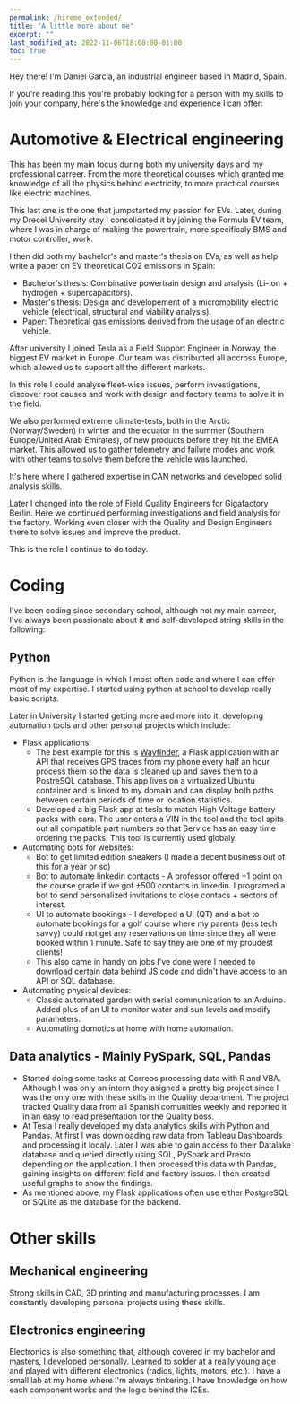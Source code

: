 ```yaml
---
permalink: /hireme_extended/
title: "A little more about me"
excerpt: ""
last_modified_at: 2022-11-06T18:00:00-01:00
toc: true
---
```


Hey there! I'm Daniel Garcia, an industrial engineer based in Madrid, Spain.

If you're reading this you're probably looking for a person with my skills to join your company, here's the knowledge and experience I can offer:

# Automotive & Electrical engineering
This has been my main focus during both my university days and my professional carreer. From the more theoretical courses which granted me knowledge of all the physics behind electricity, to more practical courses like electric machines.  

This last one is the one that jumpstarted my passion for EVs. Later, during my Drecel University stay I consolidated it by joining the Formula EV team, where I was in charge of making the powertrain, more specificaly BMS and motor controller, work.

I then did both my bachelor's and master's thesis on EVs, as well as help write a paper on EV theoretical CO2 emissions in Spain:
- Bachelor's thesis: Combinative powertrain design and analysis (Li-ion + hydrogen + supercapacitors).
- Master's thesis: Design and developement of a micromobility electric vehicle (electrical, structural and viability analysis).
- Paper: Theoretical gas emissions derived from the usage of an electric vehicle.

After university I joined Tesla as a Field Support Engineer in Norway, the biggest EV market in Europe. Our team was distributted all accross Europe, which allowed us to support all the different markets. 

In this role I could analyse fleet-wise issues, perform investigations, discover root causes and work with design and factory teams to solve it in the field.

We also performed extreme climate-tests, both in the Arctic (Norway/Sweden) in winter and the ecuator in the summer (Southern Europe/United Arab Emirates), of new products before they hit the EMEA market. This allowed us to gather telemetry and failure modes and work with other teams to solve them before the vehicle was launched.

It's here where I gathered expertise in CAN networks and developed solid analysis skills.

Later I changed into the role of Field Quality Engineers for Gigafactory Berlin. Here we continued performing investigations and field analysis for the factory. Working even closer with the Quality and Design Engineers there to solve issues and improve the product.

This is the role I continue to do today.


# Coding
I've been coding since secondary school, although not my main carreer, I've always been passionate about it and self-developed string skills in the following:

## Python
Python is the language in which I most often code and where I can offer most of my expertise. I started using python at school to develop really basic scripts.  

Later in University I started getting more and more into it, developing automation tools and other personal projects which include: 
- Flask applications:
    - The best example for this is [Wayfinder](github.com/daniel/wayfinder), a Flask application with an API that receives GPS traces from my phone every half an hour, process them so the data is cleaned up and saves them to a PostreSQL database. This app lives on a virtualized Ubuntu container and is linked to my domain and can display both paths between certain periods of time or location statistics.
    - Developed a big Flask app at tesla to match High Voltage battery packs with cars. The user enters a VIN in the tool and the tool spits out all compatible part numbers so that Service has an easy time ordering the packs. This tool is currently used globaly.
- Automating bots for websites:
    - Bot to get limited edition sneakers (I made a decent business out of this for a year or so)
    - Bot to automate linkedin contacts - A professor offered +1 point on the course grade if we got +500 contacts in linkedin. I programed a bot to send personalized invitations to close contacs + sectors of interest.
    - UI to automate bookings - I developed a UI (QT) and a bot to automate bookings for a golf course where my parents (less tech savvy) could not get any reservations on time since they all were booked within 1 minute. Safe to say they are one of my proudest clients!
    - This also came in handy on jobs I've done were I needed to download certain data behind JS code and didn't have access to an API or SQL database.
- Automating physical devices:
    - Classic automated garden with serial communication to an Arduino. Added plus of an UI to monitor water and sun levels and modify parameters.
    - Automating domotics at home with home automation.

## Data analytics - Mainly PySpark, SQL, Pandas
- Started doing some tasks at Correos processing data with R and VBA. Although I was only an intern they asigned a pretty big project since I was the only one with these skills in the Quality department. The project tracked Quality data from all Spanish comunities weekly and reported it in an easy to read presentation for the Quality boss.
- At Tesla I really developed my data analytics skills with Python and Pandas. At first I was downloading raw data from Tableau Dashboards and processing it localy. Later I was able to gain access to their Datalake database and queried directly using SQL, PySpark and Presto depending on the application. I then procesed this data with Pandas, gaining insights on different field and factory issues. I then created useful graphs to show the findings.
- As mentioned above, my Flask applications often use either PostgreSQL or SQLite as the database for the backend.

# Other skills
## Mechanical engineering
Strong skills in CAD, 3D printing and manufacturing processes. I am constantly developing personal projects using these skills.

## Electronics engineering
Electronics is also something that, although covered in my bachelor and masters, I developed personally. Learned to solder at a really young age and played with different electronics (radios, lights, motors, etc.). I have a small lab at my home where I'm always tinkering. I have knowledge on how each component works and the logic behind the ICEs.